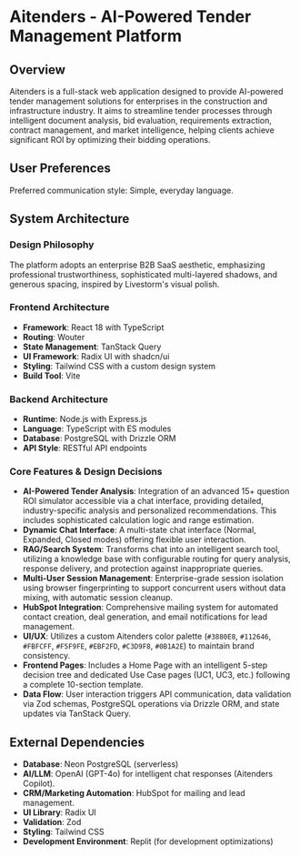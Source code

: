 # Aitenders - AI-Powered Tender Management Platform

## Overview
Aitenders is a full-stack web application designed to provide AI-powered tender management solutions for enterprises in the construction and infrastructure industry. It aims to streamline tender processes through intelligent document analysis, bid evaluation, requirements extraction, contract management, and market intelligence, helping clients achieve significant ROI by optimizing their bidding operations.

## User Preferences
Preferred communication style: Simple, everyday language.

## System Architecture

### Design Philosophy
The platform adopts an enterprise B2B SaaS aesthetic, emphasizing professional trustworthiness, sophisticated multi-layered shadows, and generous spacing, inspired by Livestorm's visual polish.

### Frontend Architecture
- **Framework**: React 18 with TypeScript
- **Routing**: Wouter
- **State Management**: TanStack Query
- **UI Framework**: Radix UI with shadcn/ui
- **Styling**: Tailwind CSS with a custom design system
- **Build Tool**: Vite

### Backend Architecture
- **Runtime**: Node.js with Express.js
- **Language**: TypeScript with ES modules
- **Database**: PostgreSQL with Drizzle ORM
- **API Style**: RESTful API endpoints

### Core Features & Design Decisions
- **AI-Powered Tender Analysis**: Integration of an advanced 15+ question ROI simulator accessible via a chat interface, providing detailed, industry-specific analysis and personalized recommendations. This includes sophisticated calculation logic and range estimation.
- **Dynamic Chat Interface**: A multi-state chat interface (Normal, Expanded, Closed modes) offering flexible user interaction.
- **RAG/Search System**: Transforms chat into an intelligent search tool, utilizing a knowledge base with configurable routing for query analysis, response delivery, and protection against inappropriate queries.
- **Multi-User Session Management**: Enterprise-grade session isolation using browser fingerprinting to support concurrent users without data mixing, with automatic session cleanup.
- **HubSpot Integration**: Comprehensive mailing system for automated contact creation, deal generation, and email notifications for lead management.
- **UI/UX**: Utilizes a custom Aitenders color palette (`#3880E8`, `#112646`, `#FBFCFF`, `#F5F9FE`, `#EBF2FD`, `#C3D9F8`, `#0B1A2E`) to maintain brand consistency.
- **Frontend Pages**: Includes a Home Page with an intelligent 5-step decision tree and dedicated Use Case pages (UC1, UC3, etc.) following a complete 10-section template.
- **Data Flow**: User interaction triggers API communication, data validation via Zod schemas, PostgreSQL operations via Drizzle ORM, and state updates via TanStack Query.

## External Dependencies
- **Database**: Neon PostgreSQL (serverless)
- **AI/LLM**: OpenAI (GPT-4o) for intelligent chat responses (Aitenders Copilot).
- **CRM/Marketing Automation**: HubSpot for mailing and lead management.
- **UI Library**: Radix UI
- **Validation**: Zod
- **Styling**: Tailwind CSS
- **Development Environment**: Replit (for development optimizations)
```